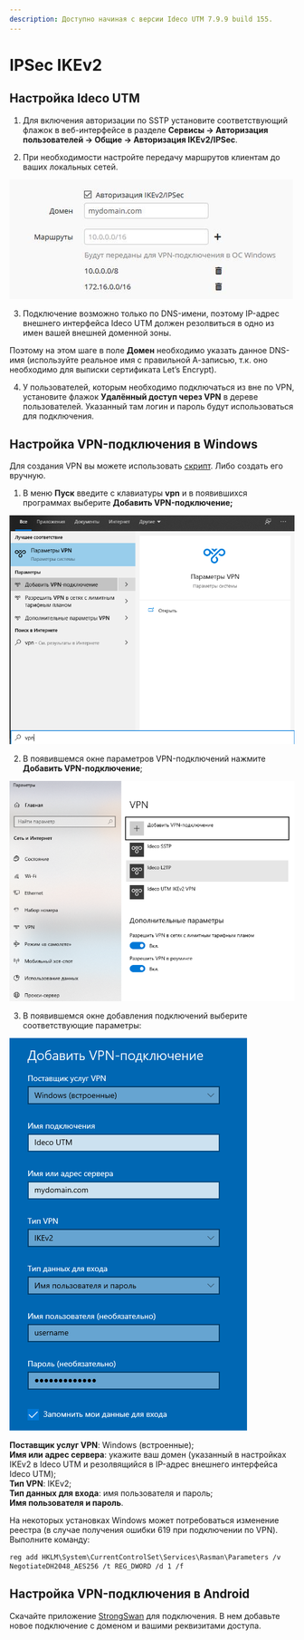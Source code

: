 ```yaml
---
description: Доступно начиная с версии Ideco UTM 7.9.9 build 155.
---
```


# IPSec IKEv2

## Настройка Ideco UTM

1. Для включения авторизации по SSTP установите соответствующий флажок в веб-интерфейсе в разделе **Сервисы -&gt; Авторизация пользователей -&gt; Общие -&gt; Авторизация IKEv2/IPSec**.

2. При необходимости настройте передачу маршрутов клиентам до ваших локальных сетей.  

![](../../../../.gitbook/assets/17072225.jpg)

3. Подключение возможно только по DNS-имени, поэтому IP-адрес внешнего интерфейса Ideco UTM должен резолвиться в одно из имен вашей внешней доменной зоны.  

Поэтому на этом шаге в поле **Домен** необходимо указать данное DNS-имя \(используйте реальное имя с правильной А-записью, т.к. оно необходимо для выписки сертификата Let’s Encrypt\).

4. У пользователей, которым необходимо подключаться из вне по VPN, установите флажок **Удалённый доступ через VPN** в дереве пользователей.   Указанный там логин и пароль будут использоваться для подключения.

## Настройка VPN-подключения в Windows

Для создания VPN вы можете использовать [скрипт](skript_avtomaticheskogo_sozdaniya_polzovatelskikh_podklyuchenii_po_ipsec_ikev2.md). Либо создать его вручную.

1. В меню **Пуск** введите с клавиатуры **vpn** и в появившихся программах выберите **Добавить VPN-подключение;**

![](../../../../.gitbook/assets/vpn%20%282%29%20%282%29%20%282%29%20%282%29%20%282%29.png)

2. В появившемся окне параметров VPN-подключений нажмите **Добавить VPN-подключение**;

![](../../../../.gitbook/assets/параметры%20%281%29%20%281%29%20%281%29%20%281%29%20%281%29.png)

3. В появившемся окне добавления подключений выберите соответствующие параметры:

![](../../../../.gitbook/assets/добавить_vpn%20%282%29%20%282%29%20%282%29%20%282%29%20%282%29%20%281%29.png)

**Поставщик услуг VPN**: Windows \(встроенные\);  
**Имя или адрес сервера**: укажите ваш домен \(указанный в настройках IKEv2 в Ideco UTM и резолвящийся в IP-адрес внешнего интерфейса Ideco UTM\);  
**Тип VPN**: IKEv2;  
**Тип данных для входа**: имя пользователя и пароль;  
**Имя пользователя и пароль**.

На некоторых установках Windows может потребоваться изменение реестра \(в случае получения ошибки 619 при подключении по VPN\). Выполните команду:

```text
reg add HKLM\System\CurrentControlSet\Services\Rasman\Parameters /v NegotiateDH2048_AES256 /t REG_DWORD /d 1 /f
```

## Настройка VPN-подключения в Android

Скачайте приложение [StrongSwan](https://play.google.com/store/apps/details?id=org.strongswan.android) для подключения. В нем добавьте новое подключение с доменом и вашими реквизитами доступа.


